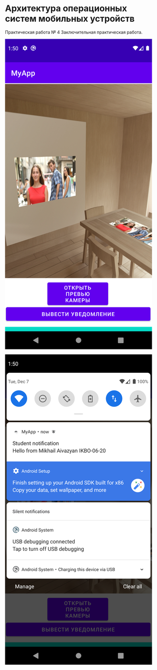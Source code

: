 # Архитектура операционных систем мобильных устройств

Практическая работа № 4 
Заключительная практическая работа.

![Camera](images/Screenshot_1638885025.png)

![Push](images/Screenshot_1638885031.png)


